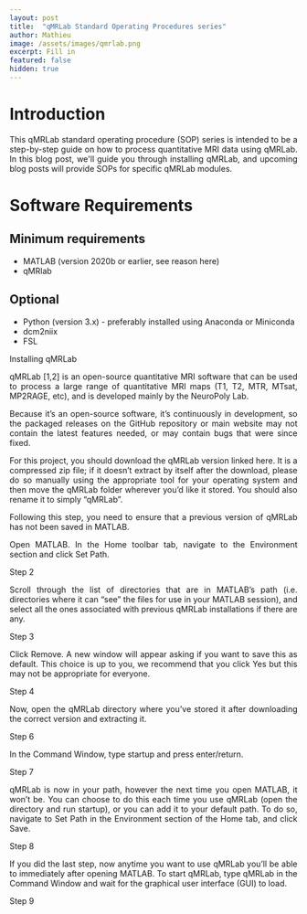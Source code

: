 ```yaml
---
layout: post
title:  "qMRLab Standard Operating Procedures series"
author: Mathieu
image: /assets/images/qmrlab.png
excerpt: Fill in
featured: false
hidden: true
---
```


<div style="text-align: justify"> 

<h1>Introduction</h1>

<p>

This qMRLab standard operating procedure (SOP) series is intended to be a step-by-step guide on how to process quantitative MRI data using qMRLab. In this blog post, we'll guide you through installing qMRLab, and upcoming blog posts will provide SOPs for specific qMRLab modules.

</p>

<h1>Software Requirements</h1>

<h2>Minimum requirements</h2>
<ul>
    <li>MATLAB (version 2020b or earlier, see reason here)</li>
    <li>qMRlab</li>
</ul>

<h2>Optional</h2>
<ul>
    <li>Python (version 3.x) - preferably installed using Anaconda or Miniconda</li>
    <li>dcm2niix</li>
    <li>FSL</li>
</ul>



Installing qMRLab

qMRLab [1,2] is an open-source quantitative MRI software that can be used to process a large range of quantitative MRI maps (T1, T2, MTR, MTsat, MP2RAGE, etc), and is developed mainly by the NeuroPoly Lab.

Because it’s an open-source software, it’s continuously in development, so the packaged releases on the GitHub repository or main website may not contain the latest features needed, or may contain bugs that were since fixed.

For this project, you should download the qMRLab version linked here. It is a compressed zip file; if it doesn’t extract by itself after the download, please do so manually using the appropriate tool for your operating system and then move the qMRLab folder wherever you’d like it stored. You should also rename it to simply “qMRLab”.

Following this step, you need to ensure that a previous version of qMRLab has not been saved in MATLAB. 

Open MATLAB.
In the Home toolbar tab, navigate to the Environment section and click Set Path.

Step 2

Scroll through the list of directories that are in MATLAB’s path (i.e. directories where it can “see” the files for use in your MATLAB session), and select all the ones associated with previous qMRLab installations if there are any.

Step 3

Click Remove.
A new window will appear asking if you want to save this as default. This choice is up to you, we recommend that you click Yes but this may not be appropriate for everyone.

Step 4

Now, open the qMRLab directory where you’ve stored it after downloading the correct version and extracting it.


Step 6

In the Command Window, type startup and press enter/return.

Step 7

qMRLab is now in your path, however the next time you open MATLAB, it won’t be. You can choose to do this each time you use qMRLab (open the directory and run startup), or you can add it to your default path. To do so, navigate to Set Path in the Environment section of the Home tab, and click Save.

Step 8

If you did the last step, now anytime you want to use qMRLab you’ll be able to immediately after opening MATLAB.
To start qMRLab, type qMRLab in the Command Window and wait for the graphical user interface (GUI) to load.


Step 9


</div> 
